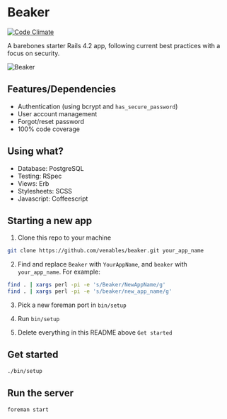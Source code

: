 Beaker
======

[![Code Climate](https://codeclimate.com/github/venables/beaker.png)](https://codeclimate.com/github/venables/beaker)

A barebones starter Rails 4.2 app, following current best practices with a focus on security.

![Beaker](http://f.cl.ly/items/3G0Q3j3U1j462X1M2E0r/beaker.jpg)

Features/Dependencies
---------------------

* Authentication (using bcrypt and `has_secure_password`)
* User account management
* Forgot/reset password
* 100% code coverage

Using what?
-----------

* Database: PostgreSQL
* Testing: RSpec
* Views: Erb
* Stylesheets: SCSS
* Javascript: Coffeescript

Starting a new app
------------------

1. Clone this repo to your machine

  ```bash
  git clone https://github.com/venables/beaker.git your_app_name
  ```

2. Find and replace `Beaker` with `YourAppName`, and `beaker` with `your_app_name`. For example:

  ```bash
  find . | xargs perl -pi -e 's/Beaker/NewAppName/g'
  find . | xargs perl -pi -e 's/beaker/new_app_name/g'
  ```

3. Pick a new foreman port in `bin/setup`

4. Run `bin/setup`

5. Delete everything in this README above `Get started`

Get started
-----------

```bash
./bin/setup
```

Run the server
--------------

```bash
foreman start
```

